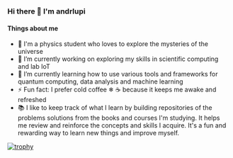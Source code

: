 ### Hi there 👋 I'm andrlupi
  #### Things about me

- 🖖 I'm a physics student who loves to explore the mysteries of the universe
- 🔭 I’m currently working on exploring my skills in scientific computing and lab IoT
- 🌱 I’m currently learning how to use various tools and frameworks for quantum computing, data analysis and machine learning
- ⚡ Fun fact: I prefer cold coffee ❄ ☕ because it keeps me awake and refreshed
- 📚 I like to keep track of what I learn by building repositories of the problems solutions from the books and courses I'm studying. It helps me review and reinforce the concepts and skills I acquire. It's a fun and rewarding way to learn new things and improve myself.


[![trophy](https://github-profile-trophy.vercel.app/?username=andrlupi&theme=onedark&row=1&no-frame=true&no-bg=true)](https://github.com/ryo-ma/github-profile-trophy)
</h2>
<!--
**andrlupi/andrlupi** is a ✨ _special_ ✨ repository because its `README.md` (this file) appears on your GitHub profile.

Here are some ideas to get you started:


###- 👯 I’m looking to collaborate on ...
###- 🤔 I’m looking for help with ...
###- 💬 Ask me about ...
###- 📫 How to reach me: ...
###- 😄 Pronouns: he/him
###
-->

![Anurag's GitHub stats](https://github-readme-stats.vercel.app/api?username=andrlupi&show_icons=true&theme=dracula)
![Top Langs](https://github-readme-stats.vercel.app/api/top-langs/?username=andrlupi&show_icons=true&theme=dracula)
